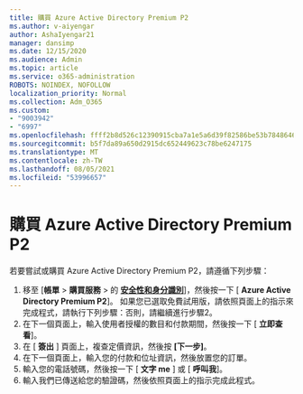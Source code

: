 ```yaml
---
title: 購買 Azure Active Directory Premium P2
ms.author: v-aiyengar
author: AshaIyengar21
manager: dansimp
ms.date: 12/15/2020
ms.audience: Admin
ms.topic: article
ms.service: o365-administration
ROBOTS: NOINDEX, NOFOLLOW
localization_priority: Normal
ms.collection: Adm_O365
ms.custom:
- "9003942"
- "6997"
ms.openlocfilehash: ffff2b8d526c12390915cba7a1e5a6d39f82586be53b7848646bd8ab8f17a426
ms.sourcegitcommit: b5f7da89a650d2915dc652449623c78be6247175
ms.translationtype: MT
ms.contentlocale: zh-TW
ms.lasthandoff: 08/05/2021
ms.locfileid: "53996657"
---
```

# <a name="buy-azure-active-directory-premium-p2"></a>購買 Azure Active Directory Premium P2

若要嘗試或購買 Azure Active Directory Premium P2，請遵循下列步驟：

1. 移至 [**帳單**  >  **購買服務**  >  的 [**安全性和身分識別**](https://go.microsoft.com/fwlink/?linkid=2131946)]，然後按一下 [ **Azure Active Directory Premium P2**]。
如果您已選取免費試用版，請依照頁面上的指示來完成程式，請執行下列步驟：否則，請繼續進行步驟2。
1. 在下一個頁面上，輸入使用者授權的數目和付款期間，然後按一下 [ **立即查看**]。
1. 在 [ **簽出** ] 頁面上，複查定價資訊，然後按 **[下一步]**。
1. 在下一個頁面上，輸入您的付款和位址資訊，然後放置您的訂單。
1. 輸入您的電話號碼，然後按一下 [ **文字 me** ] 或 [ **呼叫我**]。
1. 輸入我們已傳送給您的驗證碼，然後依照頁面上的指示完成此程式。
